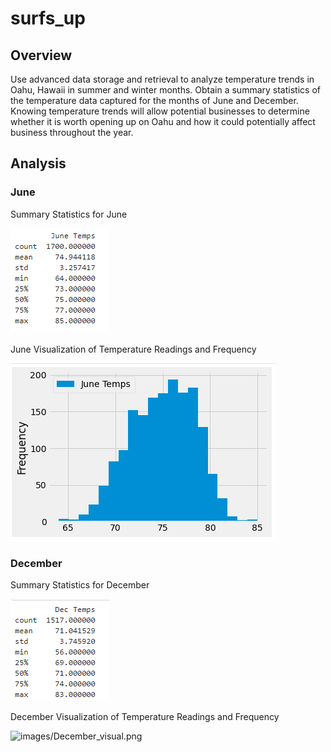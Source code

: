 # surfs_up

## Overview

Use advanced data storage and retrieval to analyze temperature trends in Oahu, Hawaii in summer and winter months. Obtain a summary statistics of the temperature data captured for the months of June and December. Knowing temperature trends will allow potential businesses to determine whether it is worth opening up on Oahu and how it could potentially affect business throughout the year. 

## Analysis

### June

Summary Statistics for June

![images/june_summary_stats.png](images/june_summary_stats.png)

June Visualization of Temperature Readings and Frequency

![images/june_visual.png](images/june_visual.png)

### December

Summary Statistics for December

![images/dec_summary_stats.png](images/dec_summary_stats.png)

December Visualization of Temperature Readings and Frequency

![images/December_visual.png](images/December_visual.png)
